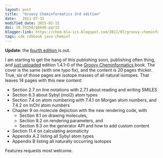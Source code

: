 ```yaml
---
layout: post
title:  "Groovy Cheminformatics 3rd edition"
date:   2011-07-31
modified_date: 2025-02-15
doi: 10.59350/q66d6-pqr12
blogger-link: https://chem-bla-ics.blogspot.com/2011/07/groovy-cheminformatics-3rd-edition.html
tags: cdk cdkbook java cheminf
---
```


**Update**: the [fourth edition <i class="fa-solid fa-recycle fa-xs"></i>](https://chem-bla-ics.linkedchemistry.info/2012/01/15/groovy-cheminformatics-4th-edition.html) is out.

I am starting to get the hang of this publishing soon, publishing often thing, and
[just uploaded](http://www.lulu.com/product/paperback/groovy-cheminformatics-with-the-chemistry-development-kit/16378378)
edition 1.4.1-0 of the [Groovy Cheminformatics <i class="fa-solid fa-recycle fa-xs"></i>](https://chem-bla-ics.linkedchemistry.info/2011/02/06/groovy-cheminformatics.html) book.
The cover is the same (with one typo fix), and the content is 20 pages thicker. True, six of those pages are isotope
masses of all natural isotopes. That leaves 14 pages with this new content:

* Section 2.7 on line notations with 2.7.1 about reading and writing SMILES
* Section 6.3 about Sybyl (mol2) atom types
* Section 7.4 on atom numbering with 7.4.1 on Morgan atom numbers, and 7.4.2 on InChI atom numbers
* Chapter 9 on molecule depiction with the new rendering code, with
  * Section 9.1 on drawing molecules,
  * Section 9.2 on rendering parameters, and
  * Section 9.3 on the generator API and how to add custom content
* Section 11.4 on calculating aromaticity
* Appendix A.2 listing all Sybyl atom types
* Appendix B listing all naturally occurring isotopes

Features requests most welcome.
